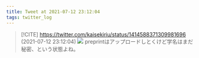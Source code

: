 ```yaml
---
title: Tweet at 2021-07-12 23:12:04
tags: twitter_log
---
```


> [!CITE] https://twitter.com/kaisekiriu/status/1414588371309981696 (2021-07-12 23:12:04)
> ![](https://twitter.com/kaisekiriu/status/1414588371309981696)
> preprintはアップロードしとくけど学名はまだ秘密、という状態よね。

